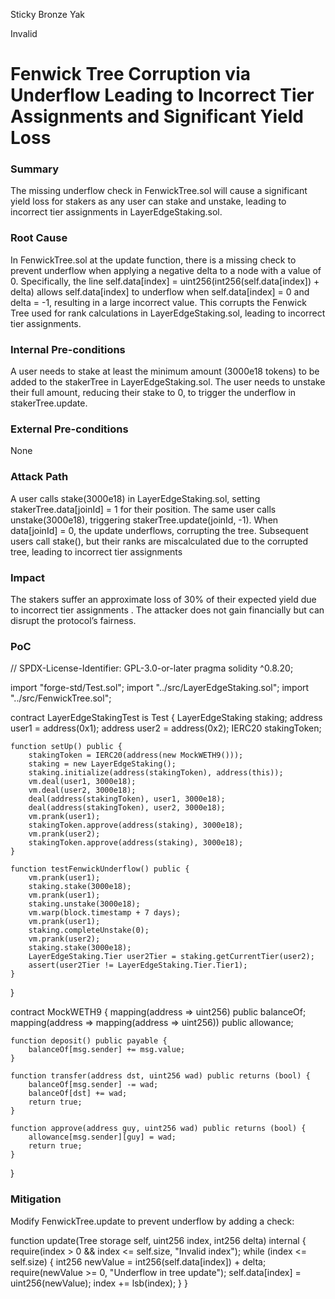 Sticky Bronze Yak

Invalid

# Fenwick Tree Corruption via Underflow Leading to Incorrect Tier Assignments and Significant Yield Loss

### Summary

The missing underflow check in FenwickTree.sol will cause a significant yield loss for stakers as any user can stake and unstake, leading to incorrect tier assignments in LayerEdgeStaking.sol.

### Root Cause

In FenwickTree.sol at the update function, there is a missing check to prevent underflow when applying a negative delta to a node with a value of 0. Specifically, the line self.data[index] = uint256(int256(self.data[index]) + delta) allows self.data[index] to underflow when self.data[index] = 0 and delta = -1, resulting in a large incorrect value. This corrupts the Fenwick Tree used for rank calculations in LayerEdgeStaking.sol, leading to incorrect tier assignments.

### Internal Pre-conditions

A user needs to stake at least the minimum amount (3000e18 tokens) to be added to the stakerTree in LayerEdgeStaking.sol.
The user needs to unstake their full amount, reducing their stake to 0, to trigger the underflow in stakerTree.update.

### External Pre-conditions

None

### Attack Path

A user calls stake(3000e18) in LayerEdgeStaking.sol, setting stakerTree.data[joinId] = 1 for their position.
The same user calls unstake(3000e18), triggering stakerTree.update(joinId, -1). When data[joinId] = 0, the update underflows, corrupting the tree.
Subsequent users call stake(), but their ranks are miscalculated due to the corrupted tree, leading to incorrect tier assignments

### Impact

The stakers suffer an approximate loss of 30% of their expected yield due to incorrect tier assignments . The attacker does not gain financially but can disrupt the protocol’s fairness.

### PoC

// SPDX-License-Identifier: GPL-3.0-or-later
pragma solidity ^0.8.20;

import "forge-std/Test.sol";
import "../src/LayerEdgeStaking.sol";
import "../src/FenwickTree.sol";

contract LayerEdgeStakingTest is Test {
    LayerEdgeStaking staking;
    address user1 = address(0x1);
    address user2 = address(0x2);
    IERC20 stakingToken;

    function setUp() public {
        stakingToken = IERC20(address(new MockWETH9()));
        staking = new LayerEdgeStaking();
        staking.initialize(address(stakingToken), address(this));
        vm.deal(user1, 3000e18);
        vm.deal(user2, 3000e18);
        deal(address(stakingToken), user1, 3000e18);
        deal(address(stakingToken), user2, 3000e18);
        vm.prank(user1);
        stakingToken.approve(address(staking), 3000e18);
        vm.prank(user2);
        stakingToken.approve(address(staking), 3000e18);
    }

    function testFenwickUnderflow() public {
        vm.prank(user1);
        staking.stake(3000e18); 
        vm.prank(user1);
        staking.unstake(3000e18); 
        vm.warp(block.timestamp + 7 days);
        vm.prank(user1);
        staking.completeUnstake(0);
        vm.prank(user2);
        staking.stake(3000e18);
        LayerEdgeStaking.Tier user2Tier = staking.getCurrentTier(user2);
        assert(user2Tier != LayerEdgeStaking.Tier.Tier1); 
    }
}

contract MockWETH9 {
    mapping(address => uint256) public balanceOf;
    mapping(address => mapping(address => uint256)) public allowance;

    function deposit() public payable {
        balanceOf[msg.sender] += msg.value;
    }

    function transfer(address dst, uint256 wad) public returns (bool) {
        balanceOf[msg.sender] -= wad;
        balanceOf[dst] += wad;
        return true;
    }

    function approve(address guy, uint256 wad) public returns (bool) {
        allowance[msg.sender][guy] = wad;
        return true;
    }
}

### Mitigation

Modify FenwickTree.update to prevent underflow by adding a check:

function update(Tree storage self, uint256 index, int256 delta) internal {
    require(index > 0 && index <= self.size, "Invalid index");
    while (index <= self.size) {
        int256 newValue = int256(self.data[index]) + delta;
        require(newValue >= 0, "Underflow in tree update");
        self.data[index] = uint256(newValue);
        index += lsb(index);
    }
}